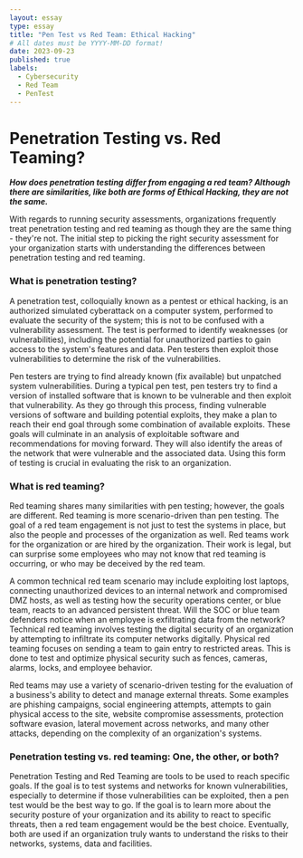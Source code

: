 ```yaml
---
layout: essay
type: essay
title: "Pen Test vs Red Team: Ethical Hacking"
# All dates must be YYYY-MM-DD format!
date: 2023-09-23
published: true
labels:
  - Cybersecurity
  - Red Team
  - PenTest
---
```


# Penetration Testing vs. Red Teaming?

***How does penetration testing differ from engaging a red team? Although there are similarities, like both are forms of Ethical Hacking, they are not the same.***

With regards to running security assessments, organizations frequently treat penetration testing and red teaming as though they are the same thing - they're not. The initial step to picking the right security assessment for your organization starts with understanding the differences between penetration testing and red teaming.

### What is penetration testing?
A penetration test, colloquially known as a pentest or ethical hacking, is an authorized simulated cyberattack on a computer system, performed to evaluate the security of the system; this is not to be confused with a vulnerability assessment. The test is performed to identify weaknesses (or vulnerabilities), including the potential for unauthorized parties to gain access to the system's features and data. Pen testers then exploit those vulnerabilities to determine the risk of the vulnerabilities.

Pen testers are trying to find already known (fix available) but unpatched system vulnerabilities. During a typical pen test, pen testers try to find a version of installed software that is known to be vulnerable and then exploit that vulnerability. As they go through this process, finding vulnerable versions of software and building potential exploits, they make a plan to reach their end goal through some combination of available exploits. These goals will culminate in an analysis of exploitable software and recommendations for moving forward. They will also identify the areas of the network that were vulnerable and the associated data. Using this form of testing is crucial in evaluating the risk to an organization.

### What is red teaming?
Red teaming shares many similarities with pen testing; however, the goals are different. Red teaming is more scenario-driven than pen testing. The goal of a red team engagement is not just to test the systems in place, but also the people and processes of the organization as well. Red teams work for the organization or are hired by the organization. Their work is legal, but can surprise some employees who may not know that red teaming is occurring, or who may be deceived by the red team. 

A common technical red team scenario may include exploiting lost laptops, connecting unauthorized devices to an internal network and compromised DMZ hosts, as well as testing how the security operations center, or blue team, reacts to an advanced persistent threat. Will the SOC or blue team defenders notice when an employee is exfiltrating data from the network?
Technical red teaming involves testing the digital security of an organization by attempting to infiltrate its computer networks digitally. Physical red teaming focuses on sending a team to gain entry to restricted areas. This is done to test and optimize physical security such as fences, cameras, alarms, locks, and employee behavior. 

Red teams may use a variety of scenario-driven testing for the evaluation of a business's ability to detect and manage external threats. Some examples are phishing campaigns, social engineering attempts, attempts to gain physical access to the site, website compromise assessments, protection software evasion, lateral movement across networks, and many other attacks, depending on the complexity of an organization's systems.

### Penetration testing vs. red teaming: One, the other, or both?
Penetration Testing and Red Teaming are tools to be used to reach specific goals. If the goal is to test systems and networks for known vulnerabilities, especially to determine if those vulnerabilities can be exploited, then a pen test would be the best way to go. If the goal is to learn more about the security posture of your organization and its ability to react to specific threats, then a red team engagement would be the best choice. Eventually, both are used if an organization truly wants to understand the risks to their networks, systems, data and facilities.

